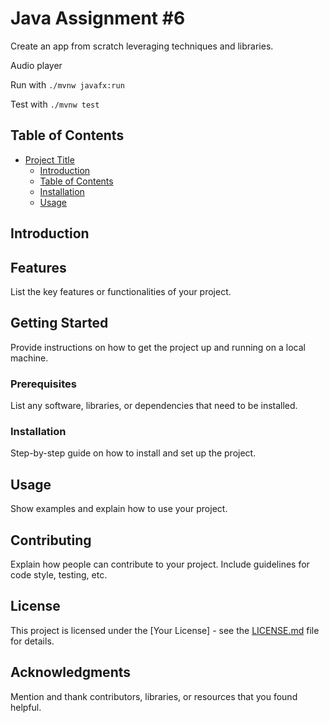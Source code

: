 # Java Assignment #6

Create an app from scratch leveraging techniques and libraries.

Audio player

Run with ```./mvnw javafx:run```

Test with ```./mvnw test```

## Table of Contents

- [Project Title](#project-title)
  - [Introduction](#introduction)
  - [Table of Contents](#table-of-contents)
  - [Installation](#installation)
  - [Usage](#usage)

## Introduction



## Features

List the key features or functionalities of your project.

## Getting Started

Provide instructions on how to get the project up and running on a local machine.

### Prerequisites

List any software, libraries, or dependencies that need to be installed.

### Installation

Step-by-step guide on how to install and set up the project.

## Usage

Show examples and explain how to use your project.

## Contributing

Explain how people can contribute to your project. Include guidelines for code style, testing, etc.

## License

This project is licensed under the [Your License] - see the [LICENSE.md](LICENSE.md) file for details.

## Acknowledgments

Mention and thank contributors, libraries, or resources that you found helpful.

